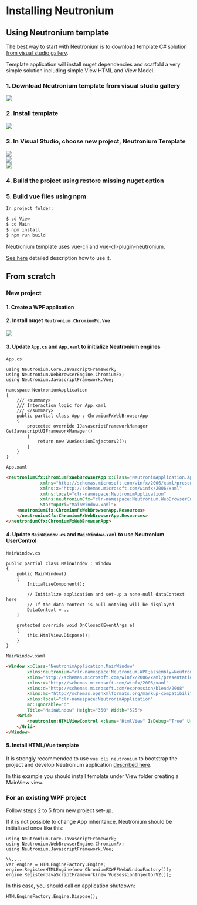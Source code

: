 # Installing Neutronium

## Using Neutronium template

The best way to start with Neutronium is to download template C# solution [from visual studio gallery](https://visualstudiogallery.msdn.microsoft.com/c7679997-e25b-4a79-a65f-30758fb756d8).

Template application will install nuget dependencies and scaffold a very simple solution including simple View HTML and View Model.

### 1. Download Neutronium template from visual studio gallery<br>

<img src="../images/template/ti1.png"><br>
### 2. Install template<br>

<img src="../images/template/ti2.png"><br>
### 3. In Visual Studio, choose new project, Neutronium Template<br>
<img src="../images/template/tu1.png"><br>
<img src="../images/template/tu2.png"><br>
<img src="../images/template/tu3.png"><br>

### 4. Build the project using restore missing nuget option

### 5. Build vue files using npm

    In project folder:
``` bash
$ cd View
$ cd Main
$ npm install
$ npm run build
```

Neutronium template uses [vue-cli](https://cli.vuejs.org/) and [vue-cli-plugin-neutronium](https://github.com/NeutroniumCore/vue-cli-plugin-neutronium).

[See here](./large-project.html) detailed description how to use it.


## From scratch

### New project

#### 1. Create a WPF application
#### 2. Install nuget `Neutronium.ChromiumFx.Vue`

<img src="../images/template/fs2.png"><br>

#### 3. Update `App.cs` and `App.xaml` to initialize Neutronium engines

`App.cs`
```CSharp
using Neutronium.Core.JavascriptFramework;
using Neutronium.WebBrowserEngine.ChromiumFx;
using Neutronium.JavascriptFramework.Vue;

namespace NeutroniumApplication
{
    /// <summary>
    /// Interaction logic for App.xaml
    /// </summary>
    public partial class App : ChromiumFxWebBrowserApp
    {
        protected override IJavascriptFrameworkManager GetJavascriptUIFrameworkManager()
        {
            return new VueSessionInjectorV2();
        }
    }
}
```

`App.xaml`
```HTML
<neutroniumCfx:ChromiumFxWebBrowserApp x:Class="NeutronimApplication.App"
             xmlns="http://schemas.microsoft.com/winfx/2006/xaml/presentation"
             xmlns:x="http://schemas.microsoft.com/winfx/2006/xaml"
             xmlns:local="clr-namespace:NeutronimApplication"
             xmlns:neutroniumCfx="clr-namespace:Neutronium.WebBrowserEngine.ChromiumFx;assembly=Neutronium.WebBrowserEngine.ChromiumFx"                                 
             StartupUri="MainWindow.xaml">
    <neutroniumCfx:ChromiumFxWebBrowserApp.Resources>
    </neutroniumCfx:ChromiumFxWebBrowserApp.Resources>
</neutroniumCfx:ChromiumFxWebBrowserApp>
```

#### 4. Update `MainWindow.cs` and `MainWindow.xaml` to use Neutronium UserControl

`MainWindow.cs`
```CSharp
public partial class MainWindow : Window
{
	public MainWindow()
	{
		InitializeComponent();
		
		// Initialize application and set-up a none-null dataContext here
		// If the data context is null nothing will be displayed
		DataContext = ..
	}

	protected override void OnClosed(EventArgs e)
	{
		this.HtmlView.Dispose();
	}
}
```

 `MainWindow.xaml`
```HTML
<Window x:Class="NeutronimApplication.MainWindow"
        xmlns:neutronium="clr-namespace:Neutronium.WPF;assembly=Neutronium.WPF" 
        xmlns="http://schemas.microsoft.com/winfx/2006/xaml/presentation"
        xmlns:x="http://schemas.microsoft.com/winfx/2006/xaml"
        xmlns:d="http://schemas.microsoft.com/expression/blend/2008"
        xmlns:mc="http://schemas.openxmlformats.org/markup-compatibility/2006"
        xmlns:local="clr-namespace:NeutronimApplication"
        mc:Ignorable="d"
        Title="MainWindow" Height="350" Width="525">
    <Grid>
        <neutronium:HTMLViewControl x:Name="HtmlView" IsDebug="True" Uri="pack://application:,,,//View/MainView/dist/index.html" HorizontalAlignment="Stretch" VerticalAlignment="Stretch"/>
    </Grid>
</Window>
```

#### 5. Install HTML/Vue template

It is strongly recommended to use `vue cli neutronium` to bootstrap the project and develop Neutronium application [described here](./large-project.html).

In this example you should install template under View folder creating a MainView view.

### For an existing WPF project

Follow steps 2 to 5 from new project set-up.

If it is not possible to change App inheritance, Neutronium should be initialized once like this:
```CSharp
using Neutronium.Core.JavascriptFramework;
using Neutronium.WebBrowserEngine.ChromiumFx;
using Neutronium.JavascriptFramework.Vue;

\\....
var engine = HTMLEngineFactory.Engine;
engine.RegisterHTMLEngine(new ChromiumFXWPFWebWindowFactory());
engine.RegisterJavaScriptFramework(new VueSessionInjectorV2());
```

In this case, you should call on application shutdown:
```CSharp
HTMLEngineFactory.Engine.Dispose();
```

